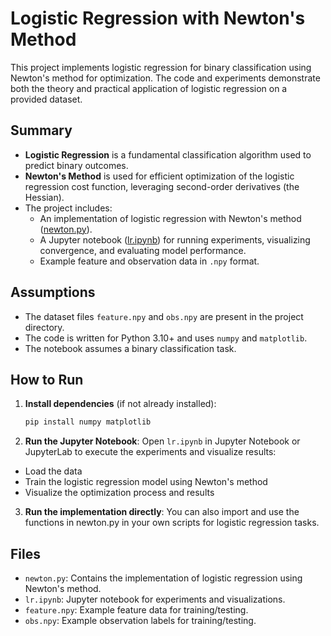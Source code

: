 # Logistic Regression with Newton's Method

This project implements logistic regression for binary classification using Newton's method for optimization. The code and experiments demonstrate both the theory and practical application of logistic regression on a provided dataset.

## Summary

- **Logistic Regression** is a fundamental classification algorithm used to predict binary outcomes.
- **Newton's Method** is used for efficient optimization of the logistic regression cost function, leveraging second-order derivatives (the Hessian).
- The project includes:
  - An implementation of logistic regression with Newton's method ([newton.py](newton.py)).
  - A Jupyter notebook ([lr.ipynb](lr.ipynb)) for running experiments, visualizing convergence, and evaluating model performance.
  - Example feature and observation data in `.npy` format.

## Assumptions

- The dataset files `feature.npy` and `obs.npy` are present in the project directory.
- The code is written for Python 3.10+ and uses `numpy` and `matplotlib`.
- The notebook assumes a binary classification task.

## How to Run

1. **Install dependencies** (if not already installed):

   ```sh
   pip install numpy matplotlib
    ```
2. **Run the Jupyter Notebook**:
Open `lr.ipynb` in Jupyter Notebook or JupyterLab to execute the experiments and visualize results:
- Load the data
- Train the logistic regression model using Newton's method
- Visualize the optimization process and results

3. **Run the implementation directly**:
You can also import and use the functions in newton.py in your own scripts for logistic regression tasks.

## Files
- `newton.py`: Contains the implementation of logistic regression using Newton's method.
- `lr.ipynb`: Jupyter notebook for experiments and visualizations.
- `feature.npy`: Example feature data for training/testing.
- `obs.npy`: Example observation labels for training/testing.
